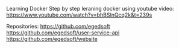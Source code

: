Learning Docker Step by step leraning docker using youtube video: https://www.youtube.com/watch?v=bhBSlnQcq2k&t=239s

Repositories: https://github.com/egedsoft https://github.com/egedsoft/user-service-api https://github.com/egedsoft/website
